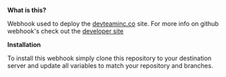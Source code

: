 **What is this?**

Webhook used to deploy the [devteaminc.co](http://devteaminc.co) site. For more info on github webhook's check out the [developer site](http://developer.github.com/webhooks/)

**Installation**

To install this webhook simply clone this repository to your destination server and update all variables to match your repository and branches. 